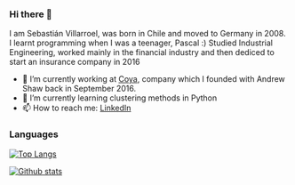 ### Hi there 👋
I am Sebastián Villarroel, was born in Chile and moved to Germany in 2008. I learnt programming when I was a teenager, Pascal :) Studied Industrial Engineering, worked mainly in the financial industry and then dediced to start an insurance company in 2016

- 🔭 I’m currently working at [Coya](https://www.coya.com), company which I founded with Andrew Shaw back in September 2016.
- 🌱 I’m currently learning clustering methods in Python
- 📫 How to reach me: [LinkedIn](https://www.linkedin.com/in/sebastianvillarroel)


### Languages

[![Top Langs](https://github-readme-stats.vercel.app/api/top-langs/?username=sebastianvillarroel&layout=compact&langs_count=10)](https://github.com/sebastianvillarroel)

[![Github stats](https://github-readme-stats.vercel.app/api?username=sebastianvillarroel&count_private=true)](https://github.com/sebastianvillarroel/github-readme-stats)

